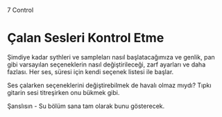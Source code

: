 7 Control

# Çalan Sesleri Kontrol Etme

Şimdiye kadar sythleri ve sampleları nasıl başlatacağımıza ve genlik, pan gibi varsayılan seçeneklerin nasıl değiştirileceği, zarf ayarları ve daha fazlası. Her ses, süresi için kendi seçenek listesi ile başlar.

Ses çalarken seçeneklerini değiştirebilmek de havalı olmaz mıydı? Tıpkı gitarin sesi titreşirken onu bükmek gibi.

Şanslısın - Su bölüm sana tam olarak bunu gösterecek. 
